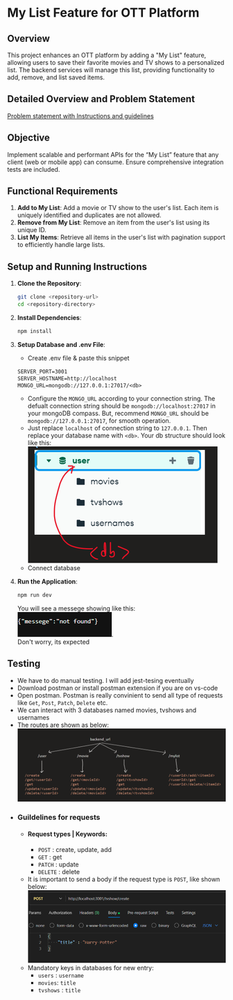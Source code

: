 # My List Feature for OTT Platform

## Overview
This project enhances an OTT platform by adding a "My List" feature, allowing users to save their favorite movies and TV shows to a personalized list. The backend services will manage this list, providing functionality to add, remove, and list saved items.

## Detailed Overview and Problem Statement
[Problem statement with Instructions and guidelines](https://github.com/BibekLakra91/stage-backend-mylist/blob/main/Build%20My%20List%20feature.pdf)
## Objective
Implement scalable and performant APIs for the “My List” feature that any client (web or mobile app) can consume. Ensure comprehensive integration tests are included.

## Functional Requirements

1. **Add to My List**: Add a movie or TV show to the user's list. Each item is uniquely identified and duplicates are not allowed.
2. **Remove from My List**: Remove an item from the user's list using its unique ID.
3. **List My Items**: Retrieve all items in the user's list with pagination support to efficiently handle large lists.

## Setup and Running Instructions

1. **Clone the Repository**:
    ```sh
    git clone <repository-url>
    cd <repository-directory>
    ```

2. **Install Dependencies**:
    ```sh
    npm install
    ```

3. **Setup Database and .env File**:
    - Create .env file & paste this snippet
    ```
    SERVER_PORT=3001
    SERVER_HOSTNAME=http://localhost
    MONGO_URL=mongodb://127.0.0.1:27017/<db>
    ```
    - Configure the `MONGO_URL` according to your connection string. The defualt connection string should be `mongodb://localhost:27017` in your mongoDB compass. But, recommend `MONGO_URL` should be `mongodb://127.0.0.1:27017`, for smooth operation. 
    - Just replace `localhost` of connection string to `127.0.0.1`. Then replace your database name with `<db>`. Your db structure should look like this: <br>
    ![db](https://github.com/BibekLakra91/stage-backend-mylist/blob/main/assets/db%20structure.png) 
    - Connect database
4. **Run the Application**:
    ```sh
    npm run dev
    ```
    You will see a messege showing like this:<br>
    ![output](https://github.com/BibekLakra91/stage-backend-mylist/blob/main/assets/run%20dev%20op.png). <br>Don't worry, its expected

## Testing
- We have to do manual testing. I will add jest-tesing eventually
- Download postman or install postman extension if you are on vs-code
- Open postman. Postman is really convinient to send all type of requests like `Get`, `Post`, `Patch`, `Delete` etc.
- We can interact with 3 databases named movies, tvshows and usernames
- The routes are shown as below:<br>
![routes](https://github.com/BibekLakra91/stage-backend-mylist/blob/main/assets/routes%20structures.png)
- ### Guildelines for requests
    - #### Request types | Keywords:
        - `POST` : create, update, add
        - `GET` : get
        - `PATCH` : update
        - `DELETE` : delete
    - It is important to send a body if the request type is `POST`, like shown below:<br>
    ![template](https://github.com/BibekLakra91/stage-backend-mylist/blob/main/assets/post%20template.png)
    - Mandatory keys in databases for new entry:
        - `users` : `username`
        - `movies`: `title`
        - `tvshows` : `title`
<!-- ## Design Choices

- **Performance**: Optimized database queries and indexed frequently accessed fields to ensure quick data retrieval.
- **Scalability**: Implemented pagination in the "List My Items" API to handle large datasets efficiently.
- **Tech Stack**: Chose TypeScript for its strong typing and maintainability; MongoDB for its flexibility with hierarchical data.

## Assumptions

- Users are authenticated
- The initial dataset provided is sufficient for testing the feature.

By adhering to these guidelines and considerations, the "My List" feature will be robust, efficient, and ready for production deployment.

## Deployment
This is deployed using varcel -->